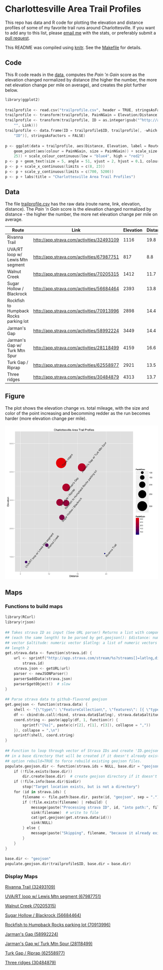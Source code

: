 # Charlottesville Area Trail Profiles

This repo has data and R code for plotting the elevation and distance profiles of some of my favorite trail runs around Charlottesville. If you want to add any to this list, please [email me](http://stephenturner.us/email.html) with the stats, or preferably submit a [pull request](https://help.github.com/articles/using-pull-requests).

This README was compiled using [knitr](http://yihui.name/knitr/). See the [Makefile](Makefile) for details.

## Code

This R code reads in the [data](./trailprofile.csv), computes the *Pain 'n Gain* score as the elevation changed normalized by distance (the higher the number, the more net elevation change per mile on average), and creates the plot further below.


```S
library(ggplot2)

trailprofile <- read.csv("trailprofile.csv", header = TRUE, stringsAsFactors = FALSE)
trailprofile <- transform(trailprofile, PainNGain = Elevation/Distance)
trailprofile <- transform(trailprofile, ID = as.integer(gsub("^http://app.strava.com/activities/", 
    "", Link)))
trailprofile <- data.frame(ID = trailprofile$ID, trailprofile[, -which(names(trailprofile) == 
    "ID")], stringsAsFactors = FALSE)

p <- ggplot(data = trailprofile, aes(Distance, Elevation, label = Route)) + 
    geom_point(aes(colour = PainNGain, size = PainNGain)) + scale_size(range = c(3, 
    25)) + scale_colour_continuous(low = "blue4", high = "red2")
p <- p + geom_text(size = 5, angle = 51, vjust = 2, hjust = 0.1, colour = "gray20")
p <- p + scale_x_continuous(limits = c(8, 23))
p <- p + scale_y_continuous(limits = c(700, 5200))
p <- p + labs(title = "Charlottesville Area Trail Profiles")
```





## Data

The file [trailprofile.csv](./trailprofile.csv) has the raw data (route name, link, elevation, distance). The *Pain 'n Gain* score is the elevation changed normalized by distance - the higher the number, the more net elevation change per mile on average.

Route | Link | Elevation | Distance | PainNGain
--- | --- | --- | --- | ---
Rivanna Trail | http://app.strava.com/activities/32493109 | 1116 | 19.8 |  56.36
UVA/RT loop w/ Lewis Mtn segment | http://app.strava.com/activities/67987751 |  817 |  8.8 |  92.84
Walnut Creek | http://app.strava.com/activities/70205315 | 1412 | 11.7 | 120.68
Sugar Hollow / Blackrock | http://app.strava.com/activities/56684464 | 2393 | 13.8 | 173.41
Rockfish to Humpback Rocks parking lot | http://app.strava.com/activities/70913996 | 2898 | 14.4 | 201.25
Jarman's Gap | http://app.strava.com/activities/58992224 | 3449 | 14.4 | 239.51
Jarman's Gap w/ Turk Mtn Spur | http://app.strava.com/activities/28118499 | 4159 | 16.6 | 250.54
Turk Gap / Riprap | http://app.strava.com/activities/62558977 | 2921 | 13.5 | 216.37
Three ridges | http://app.strava.com/activities/30484879 | 4313 | 13.7 | 314.82


## Figure

The plot shows the elevation change vs. total mileage, with the size and color of the point increasing and becomming redder as the run becomes harder (more elevation change per mile).

![plot of chunk scatterplot](figure/scatterplot.png) 


## Maps

### Functions to build maps


```S
library(RCurl)
library(rjson)

## Takes strava ID as input (See URL parser) Returns a list with components
## (each the same length) to be parsed by get.geojson(): $distance: numeric
## vector $altitude: numeric vector $latlng: a list of numeric vectors of
## length 2
get.strava.data <- function(strava.id) {
    url <- sprintf("http://app.strava.com/stream/%s?streams[]=latlng,distance,altitude", 
        strava.id)
    strava.json <- getURL(url)
    parser <- newJSONParser()
    parser$addData(strava.json)
    parser$getObject()  # slow
}

## Parse strava data to github-flavored geojson
get.geojson <- function(strava.data) {
    shell <- "{\"type\": \"FeatureCollection\", \"features\": [{ \"type\": \"Feature\", \"geometry\": {\"type\": \"LineString\", \"coordinates\":\n [%s]\n}}]}"
    df <- cbind(do.call(rbind, strava.data$latlng), strava.data$altitude)
    coord.string <- paste(apply(df, 1, function(r) {
        sprintf("[%s]", paste(c(r[2], r[1], r[3]), collapse = ","))
    }), collapse = ",\n")
    sprintf(shell, coord.string)
}

## Function to loop through vector of Strava IDs and create 'ID.geojson' file
## in a base directory that will be created if it doesn't already exist. Add
## option rebuild=TRUE to force rebuild existing geojson files.
populate.geojson.dir <- function(strava.ids = NULL, base.dir = "geojson", rebuild = FALSE) {
    if (!file.exists(base.dir)) 
        dir.create(base.dir)  # create geojson directory if it doesn't exist
    if (!file.info(base.dir)$isdir) 
        stop("Target location exists, but is not a directory")
    for (id in strava.ids) {
        filename <- file.path(base.dir, paste(id, "geojson", sep = "."))
        if (!file.exists(filename) | rebuild) {
            message(paste("Processing strava ID", id, "into path:", filename))
            sink(filename)  # write to file
            cat(get.geojson(get.strava.data(id)))
            sink(NULL)
        } else {
            message(paste("Skipping", filename, "because it already exists. Add \"rebuild=TRUE\" to override."))
        }
    }
}

base.dir <- "geojson"
populate.geojson.dir(trailprofile$ID, base.dir = base.dir)
```


### Display Maps

[Rivanna Trail (32493109)](geojson/32493109.geojson)

<script src="https://embed.github.com/view/geojson/stephenturner/trailprofile/jsonrmd/geojson/32493109.geojson"></script>

[UVA/RT loop w/ Lewis Mtn segment (67987751)](geojson/67987751.geojson)

<script src="https://embed.github.com/view/geojson/stephenturner/trailprofile/jsonrmd/geojson/67987751.geojson"></script>

[Walnut Creek (70205315)](geojson/70205315.geojson)

<script src="https://embed.github.com/view/geojson/stephenturner/trailprofile/jsonrmd/geojson/70205315.geojson"></script>

[Sugar Hollow / Blackrock (56684464)](geojson/56684464.geojson)

<script src="https://embed.github.com/view/geojson/stephenturner/trailprofile/jsonrmd/geojson/56684464.geojson"></script>

[Rockfish to Humpback Rocks parking lot (70913996)](geojson/70913996.geojson)

<script src="https://embed.github.com/view/geojson/stephenturner/trailprofile/jsonrmd/geojson/70913996.geojson"></script>

[Jarman's Gap (58992224)](geojson/58992224.geojson)

<script src="https://embed.github.com/view/geojson/stephenturner/trailprofile/jsonrmd/geojson/58992224.geojson"></script>

[Jarman's Gap w/ Turk Mtn Spur (28118499)](geojson/28118499.geojson)

<script src="https://embed.github.com/view/geojson/stephenturner/trailprofile/jsonrmd/geojson/28118499.geojson"></script>

[Turk Gap / Riprap (62558977)](geojson/62558977.geojson)

<script src="https://embed.github.com/view/geojson/stephenturner/trailprofile/jsonrmd/geojson/62558977.geojson"></script>

[Three ridges (30484879)](geojson/30484879.geojson)

<script src="https://embed.github.com/view/geojson/stephenturner/trailprofile/jsonrmd/geojson/30484879.geojson"></script>

